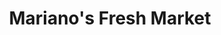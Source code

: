 ---
title: "Mariano's Fresh Market"
url: /chicago/marianos-fresh-market-north-broadway/
shop: supermarket
---